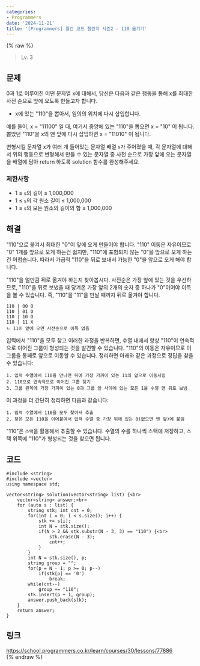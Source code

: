 ```yaml
---
categories:
- Programmers
date: '2024-11-21'
title: '[Programmers] 월간 코드 챌린지 시즌2 - 110 옮기기'
---
```


{% raw %}
> Lv. 3<br>

## 문제
0과 1로 이루어진 어떤 문자열 x에 대해서, 당신은 다음과 같은 행동을 통해 x를 최대한 사전 순으로 앞에 오도록 만들고자 합니다.

-   x에 있는 "110"을 뽑아서, 임의의 위치에 다시 삽입합니다.

예를 들어, x = "11100" 일 때, 여기서 중앙에 있는 "110"을 뽑으면 x = "10" 이 됩니다. 뽑았던 "110"을 x의 맨 앞에 다시 삽입하면 x = "11010" 이 됩니다.

변형시킬 문자열 x가 여러 개 들어있는 문자열 배열  `s`가 주어졌을 때, 각 문자열에 대해서 위의 행동으로 변형해서 만들 수 있는 문자열 중 사전 순으로 가장 앞에 오는 문자열을 배열에 담아 return 하도록 solution 함수를 완성해주세요.

### 제한사항
-   1 ≤  `s`의 길이 ≤ 1,000,000
-   1 ≤  `s`의 각 원소 길이 ≤ 1,000,000
-   1 ≤  `s`의 모든 원소의 길이의 합 ≤ 1,000,000

## 해결
"110"으로 옮겨서 최대한 "0"이 앞에 오게 만들어야 합니다. "110" 이동은 자유이므로 "0" 1개를 앞으로 오게 하는건 쉽지만, "110"에 포함되지 않는 "0"을 앞으로 오게 하는건 어렵습니다. 따라서 가급적 "110"을 뒤로 보내서 가능한 "0"을 앞으로 오게 해야 합니다.

"110"을 얼만큼 뒤로 옮겨야 하는지 찾아봅시다. 사전순은 가장 앞에 있는 것을 우선하므로, "110"을 뒤로 보냈을 때 당겨온 가장 앞의 2개의 숫자 중 하나가 "0"이어야 이득을 볼 수 있습니다. 즉, "110"을 "11"을 만날 때까지 뒤로 옮겨야 합니다.
```
110 | 00 O
110 | 01 O
110 | 10 O
110 | 11 X
ㄴ 11이 앞에 오면 사전순으로 이득 없음
```

입력에서 "110"을 모두 찾고 이러한 과정을 반복하면, 수열 내에서 항상 "110"이 연속적으로 이어진 그룹이 형성되는 것을 발견할 수 있습니다. "110"의 이동은 자유이므로 이 그룹을 통째로 앞으로 이동할 수 있습니다. 정리하면 아래와 같은 과정으로 정답을 찾을 수 있습니다:
```
1. 입력 수열에서 110을 만나면 뒤에 가장 가까이 있는 11의 앞으로 이동시킴
2. 110으로 연속적으로 이어진 그룹 찾기
3. 그룹 왼쪽에 가장 가까이 있는 0과 그룹 앞 사이에 있는 모든 1을 수열 맨 뒤로 보냄
```

이 과정을 더 간단히 정리하면 다음과 같습니다:
```
1. 입력 수열에서 110을 모두 찾아서 추출
2. 찾은 모든 110을 이어붙여서 입력 수열 중 가장 뒤에 있는 0(없으면 맨 앞)에 붙임
```

"110"은 `스택`을 활용해서 추출할 수 있습니다. 수열의 수를 하나씩 스택에 저장하고, 스택 위쪽에 "110"가 형성되는 것을 찾으면 됩니다.

## 코드
```
#include <string>
#include <vector>
using namespace std;

vector<string> solution(vector<string> list) {<br>
    vector<string> answer;<br>
    for (auto s : list) {
        string stk; int cnt = 0;
        for(int i = 0; i < s.size(); i++) {
            stk += s[i];
            int N = stk.size();
            if(N > 2 && stk.substr(N - 3, 3) == "110") {<br>
                stk.erase(N - 3);
                cnt++;
            }
        }
        int N = stk.size(), p;
        string group = "";
        for(p = N - 1; p >= 0; p--)
            if(stk[p] == '0')
                break;
        while(cnt--)
            group += "110";
        stk.insert(p + 1, group);
        answer.push_back(stk);
    }
    return answer;
}
```

## 링크
https://school.programmers.co.kr/learn/courses/30/lessons/77886<br>
{% endraw %}